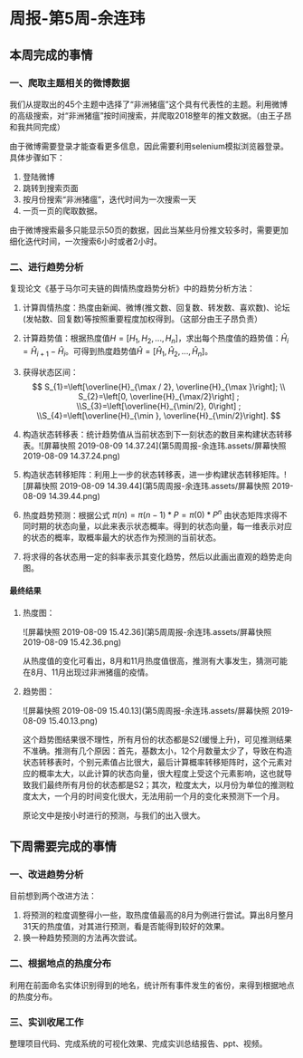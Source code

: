 







# 周报-第5周-余连玮

## 本周完成的事情

### 一、爬取主题相关的微博数据

我们从提取出的45个主题中选择了“非洲猪瘟”这个具有代表性的主题。利用微博的高级搜索，对“非洲猪瘟”按时间搜索，并爬取2018整年的推文数据。（由王子昂和我共同完成）

由于微博需要登录才能查看更多信息，因此需要利用selenium模拟浏览器登录。具体步骤如下：

1. 登陆微博
2. 跳转到搜索页面
3. 按月份搜索“非洲猪瘟”，迭代时间为一次搜索一天
4. 一页一页的爬取数据。

由于微博搜索最多只能显示50页的数据，因此当某些月份推文较多时，需要更加细化迭代时间，一次搜索6小时或者2小时。



### 二、进行趋势分析

复现论文《基于马尔可夫链的舆情热度趋势分析》中的趋势分析方法：

1. 计算舆情热度：热度由新闻、微博(推文数、回复数、转发数、喜欢数)、论坛(发帖数、回复数)等按照重要程度加权得到。（这部分由王子昂负责）

2. 计算趋势值：根据热度值$H=[H_1, H_2, ..., H_n]$，求出每个热度值的趋势值：$\hat H_i = \hat H_{i+1} - \hat H_i$。可得到热度趋势值$\hat H=[\hat H_1, \hat H_2, ..., \hat H_n]$。

3. 获得状态区间：
   $$
   S_{1}=\left[\overline{H}_{\max / 2}, \overline{H}_{\max }\right]; \\ S_{2}=\left[0, \overline{H}_{\max/2}\right] ; \\S_{3}=\left[\overline{H}_{\min/2}, 0\right] ; \\S_{4}=\left[\overline{H}_{\min }, \overline{H}_{\min/2}\right].
   $$
   
4. 构造状态转移表：统计趋势值从当前状态到下一刻状态的数目来构建状态转移表。![屏幕快照 2019-08-09 14.37.24](第5周周报-余连玮.assets/屏幕快照 2019-08-09 14.37.24.png)

5. 构造状态转移矩阵：利用上一步的状态转移表，进一步构建状态转移矩阵。![屏幕快照 2019-08-09 14.39.44](第5周周报-余连玮.assets/屏幕快照 2019-08-09 14.39.44.png)

6. 热度趋势预测：根据公式 $\pi(n) = \pi(n-1) * P = \pi(0)*P^n$  由状态矩阵求得不同时期的状态向量，以此来表示状态概率。得到的状态向量，每一维表示对应的状态的概率，取概率最大的状态作为预测的当前状态。

7. 将求得的各状态用一定的斜率表示其变化趋势，然后以此画出直观的趋势走向图。



#### 最终结果

1. 热度图：

   ![屏幕快照 2019-08-09 15.42.36](第5周周报-余连玮.assets/屏幕快照 2019-08-09 15.42.36.png)

   从热度值的变化可看出，8月和11月热度值很高，推测有大事发生，猜测可能在8月、11月出现过非洲猪瘟的疫情。



2. 趋势图：

   ![屏幕快照 2019-08-09 15.40.13](第5周周报-余连玮.assets/屏幕快照 2019-08-09 15.40.13.png)

   这个趋势图结果很不理性，所有月份的状态都是S2(缓慢上升)，可见推测结果不准确。推测有几个原因：首先，基数太小，12个月数量太少了，导致在构造状态转移表时，个别元素值占比很大，最后计算概率转移矩阵时，这个元素对应的概率太大，以此计算的状态向量，很大程度上受这个元素影响，这也就导致我们最终所有月份的状态都是S2；其次，粒度太大，以月份为单位的推测粒度太大，一个月的时间变化很大，无法用前一个月的变化来预测下一个月。

   原论文中是按小时进行的预测，与我们的出入很大。



## 下周需要完成的事情 ##

###  一、改进趋势分析

目前想到两个改进方法：

1. 将预测的粒度调整得小一些，取热度值最高的8月为例进行尝试。算出8月整月31天的热度值，对其进行预测，看是否能得到较好的效果。
2. 换一种趋势预测的方法再次尝试。

### 二、根据地点的热度分布

利用在前面命名实体识别得到的地名，统计所有事件发生的省份，来得到根据地点的热度分布。

### 三、实训收尾工作

整理项目代码、完成系统的可视化效果、完成实训总结报告、ppt、视频。